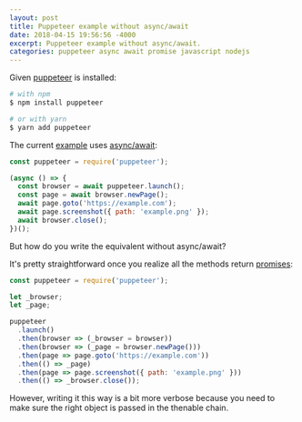 ```yaml
---
layout: post
title: Puppeteer example without async/await
date: 2018-04-15 19:56:56 -4000
excerpt: Puppeteer example without async/await.
categories: puppeteer async await promise javascript nodejs
---
```


Given [puppeteer](https://www.npmjs.com/package/puppeteer) is installed:

```sh
# with npm
$ npm install puppeteer

# or with yarn
$ yarn add puppeteer
```

The current [example](https://github.com/GoogleChrome/puppeteer#usage) uses [async/await](https://javascript.info/async-await):

```js
const puppeteer = require('puppeteer');

(async () => {
  const browser = await puppeteer.launch();
  const page = await browser.newPage();
  await page.goto('https://example.com');
  await page.screenshot({ path: 'example.png' });
  await browser.close();
})();
```

But how do you write the equivalent without async/await?

It's pretty straightforward once you realize all the methods return [promises](https://developer.mozilla.org/docs/Web/JavaScript/Reference/Global_Objects/Promise):

```js
const puppeteer = require('puppeteer');

let _browser;
let _page;

puppeteer
  .launch()
  .then(browser => (_browser = browser))
  .then(browser => (_page = browser.newPage()))
  .then(page => page.goto('https://example.com'))
  .then(() => _page)
  .then(page => page.screenshot({ path: 'example.png' }))
  .then(() => _browser.close());
```

However, writing it this way is a bit more verbose because you need to make sure the right object is passed in the thenable chain.
